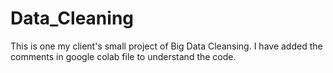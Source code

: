 # Data_Cleaning
This is one my client's small project of Big Data Cleansing.
I have added the comments in google colab file to understand the code.
